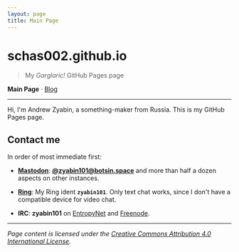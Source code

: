 ```yaml
---
layout: page
title: Main Page
---
```


# schas002.github.io

> My *Garglaric!* GitHub Pages page

**Main Page** &middot; [Blog](/blog)

* * *

Hi, I'm Andrew Zyabin, a something-maker from Russia. This is my GitHub Pages page.

## Contact me

In order of most immediate first:

- **[Mastodon](https://joinmastodon.org)**: **[@zyabin101@botsin.space](https://botsin.space/@zyabin101)** and more than half a dozen aspects on other instances.

- **[Ring](https://ring.cx)**: My Ring ident **`zyabin101`**. Only text chat works, since I don't have a compatible device for video chat.

- **IRC**: **zyabin101** on [EntropyNet](https://entropynet.net) and [Freenode](https://freenode.org).

* * *

*Page content is licensed under the <a rel="license" href="http://creativecommons.org/licenses/by/4.0/">Creative Commons Attribution 4.0 International License</a>.*
